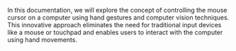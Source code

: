 In this documentation, we will explore the concept of controlling the mouse cursor on a computer using hand gestures and computer vision techniques. This innovative approach eliminates the need for traditional input devices like a mouse or touchpad and enables users to interact with the computer using hand movements.
